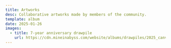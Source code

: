 ```yaml
---
title: Artworks
desc: Collaborative artworks made by members of the community.
template: album
date: 2025-01-26
images:
  - title: 7-year anniversary drawpile
    url: https://cdn.mineinabyss.com/website/albums/drawpiles/2025_canvas.webp
---
```

